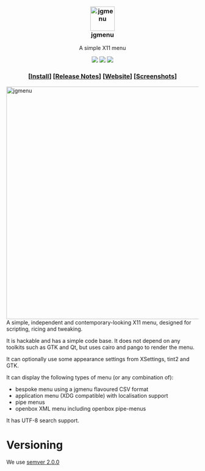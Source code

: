 <h3 align="center"><img src="https://i.imgur.com/l8uaBVi.png" alt="jgmenu" height="64px"><br />jgmenu </h3>
<p align="center">A simple X11 menu</p>

<p align="center"> <img
src="https://img.shields.io/github/license/johanmalm/jgmenu.svg" /> <a
href="https://repology.org/metapackage/jgmenu/versions"><img src="https://repology.org/badge/tiny-repos/jgmenu.svg" /></a> <a
href="https://repology.org/metapackage/jgmenu/versions"><img src="https://repology.org/badge/latest-versions/jgmenu.svg"></a> </p>

<h3 align="center">[<a
href="INSTALL.md">Install</a>] [<a
href="NEWS.md">Release&nbsp;Notes</a>] [<a
href="https://jgmenu.github.io/">Website</a>] [<a
href="https://jgmenu.github.io/screenshots.html">Screenshots</a>]</h3>

<img src="https://i.imgur.com/O3E84L3.png" alt="jgmenu" align="right" height="610px" width="512px">

A simple, independent and contemporary-looking X11 menu, designed for scripting, ricing and tweaking.

It is hackable and has a simple code base. It does not depend on any toolkits such as GTK and Qt, but uses cairo and pango to render the menu.

It can optionally use some appearance settings from XSettings, tint2 and GTK.

It can display the following types of menu (or any combination of):

-   bespoke menu using a jgmenu flavoured CSV format
-   application menu (XDG compatible) with localisation support
-   pipe menus
-   openbox XML menu including openbox pipe-menus

It has UTF-8 search support.

# Versioning

We use [semver 2.0.0](http://www.semver.org)


